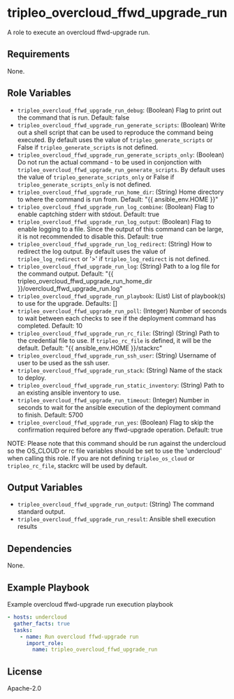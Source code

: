tripleo_overcloud_ffwd_upgrade_run
==================================

A role to execute an overcloud ffwd-upgrade run.

Requirements
------------

None.

Role Variables
--------------

* `tripleo_overcloud_ffwd_upgrade_run_debug`: (Boolean) Flag to print out the command that is run. Default: false
* `tripleo_overcloud_ffwd_upgrade_run_generate_scripts`: (Boolean) Write out a shell script that can be used to reproduce the command being executed. By default uses the value of `tripleo_generate_scripts` or False if `tripleo_generate_scripts` is not defined.
* `tripleo_overcloud_ffwd_upgrade_run_generate_scripts_only`: (Boolean) Do not run the actual command - to be used in conjonction with `tripleo_overcloud_ffwd_upgrade_run_generate_scripts`. By default uses the value of `tripleo_generate_scripts_only` or False if `tripleo_generate_scripts_only` is not defined.
* `tripleo_overcloud_ffwd_upgrade_run_home_dir`: (String) Home directory to where the command is run from. Default: "{{ ansible_env.HOME }}"
* `tripleo_overcloud_ffwd_upgrade_run_log_combine`: (Boolean) Flag to enable captching stderr with stdout. Default: true
* `tripleo_overcloud_ffwd_upgrade_run_log_output`: (Boolean) Flag to enable logging to a file. Since the output of this command can be large, it is not recommended to disable this. Default: true
* `tripleo_overcloud_ffwd_upgrade_run_log_redirect`: (String) How to redirect the log output. By default uses the value of `tripleo_log_redirect` or '>' if `tripleo_log_redirect` is not defined.
* `tripleo_overcloud_ffwd_upgrade_run_log`: (String) Path to a log file for the command output. Default: "{{ tripleo_overcloud_ffwd_upgrade_run_home_dir }}/overcloud_ffwd_upgrade_run.log"
* `tripleo_overcloud_ffwd_upgrade_run_playbook`: (List) List of playbook(s) to use for the upgrade. Defaults: []
* `tripleo_overcloud_ffwd_upgrade_run_poll`: (Integer) Number of seconds to wait between each checks to see if the deployment command has completed. Default: 10
* `tripleo_overcloud_ffwd_upgrade_run_rc_file`: (String) (String) Path to the credential file to use. If `tripleo_rc_file` is defined, it will be the default. Default: "{{ ansible_env.HOME }}/stackrc"
* `tripleo_overcloud_ffwd_upgrade_run_ssh_user`: (String) Username of user to be used as the ssh user.
* `tripleo_overcloud_ffwd_upgrade_run_stack`: (String) Name of the stack to deploy.
* `tripleo_overcloud_ffwd_upgrade_run_static_inventory`: (String) Path to an existing ansible inventory to use.
* `tripleo_overcloud_ffwd_upgrade_run_timeout`: (Integer) Number in seconds to wait for the ansible execution of the deployment command to finish. Default: 5700
* `tripleo_overcloud_ffwd_upgrade_run_yes`: (Boolean) Flag to skip the confirmation required before any ffwd-upgrade operation. Default: true

NOTE: Please note that this command should be run against the undercloud so the
OS_CLOUD or rc file variables should be set to use the 'undercloud' when
calling this role. If you are not defining `tripleo_os_cloud` or `tripleo_rc_file`,
stackrc will be used by default.

Output Variables
----------------

* `tripleo_overcloud_ffwd_upgrade_run_output`: (String) The command standard output.
* `tripleo_overcloud_ffwd_upgrade_run_result`: Ansible shell execution results

Dependencies
------------

None.

Example Playbook
----------------

Example overcloud ffwd-upgrade run execution playbook

```yaml
- hosts: undercloud
  gather_facts: true
  tasks:
    - name: Run overcloud ffwd-upgrade run
      import_role:
        name: tripleo_overcloud_ffwd_upgrade_run
```

License
-------

Apache-2.0
